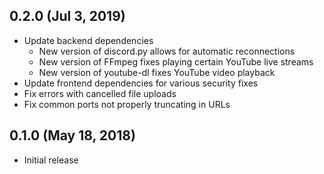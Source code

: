 ## 0.2.0 (Jul 3, 2019)

- Update backend dependencies
  - New version of discord.py allows for automatic reconnections
  - New version of FFmpeg fixes playing certain YouTube live streams
  - New version of youtube-dl fixes YouTube video playback
- Update frontend dependencies for various security fixes
- Fix errors with cancelled file uploads
- Fix common ports not properly truncating in URLs

## 0.1.0 (May 18, 2018)

- Initial release
